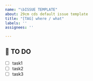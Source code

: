 ```yaml
---
name: "\bISSUE TEMPLATE"
about: 29cm cds default issue template
title: "[TAG] where / what"
labels: ''
assignees: ''

---
```


## 🚩 TO DO
- [ ] task1
- [ ] task2
- [ ] task3

<!-- TO DO task를 상세하게 나눠주세요! -->

